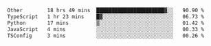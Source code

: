 <!--START_SECTION:waka-->

```txt
Other        18 hrs 49 mins  ██████████████████████▓░░   90.90 %
TypeScript   1 hr 23 mins    █▓░░░░░░░░░░░░░░░░░░░░░░░   06.73 %
Python       17 mins         ▒░░░░░░░░░░░░░░░░░░░░░░░░   01.42 %
JavaScript   4 mins          ░░░░░░░░░░░░░░░░░░░░░░░░░   00.33 %
TSConfig     3 mins          ░░░░░░░░░░░░░░░░░░░░░░░░░   00.26 %
```

<!--END_SECTION:waka--> 
 
